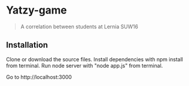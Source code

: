 # Yatzy-game
>A correlation between students at Lernia SUW16

## Installation
Clone or download the source files. Install dependencies with npm install from terminal. Run node server with "node app.js" from terminal.

Go to http://localhost:3000

##
